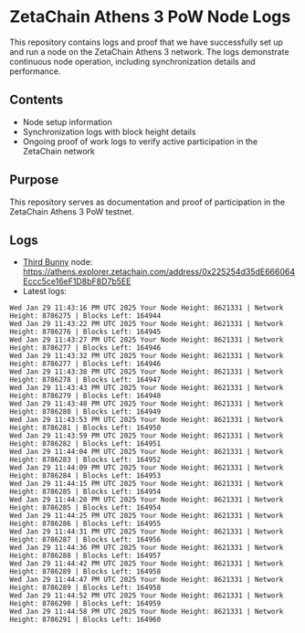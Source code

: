 # ZetaChain Athens 3 PoW Node Logs
This repository contains logs and proof that we have successfully set up and run a node on the ZetaChain Athens 3 network. The logs demonstrate continuous node operation, including synchronization details and performance.

## Contents
- Node setup information
- Synchronization logs with block height details
- Ongoing proof of work logs to verify active participation in the ZetaChain network

## Purpose
This repository serves as documentation and proof of participation in the ZetaChain Athens 3 PoW testnet.

## Logs

- [Third Bunny](https://thirdbunny.xyz/) node: https://athens.explorer.zetachain.com/address/0x225254d35dE666064Eccc5ce16eF1D8bF8D7b5EE
- Latest logs:
```
Wed Jan 29 11:43:16 PM UTC 2025 Your Node Height: 8621331 | Network Height: 8786275 | Blocks Left: 164944
Wed Jan 29 11:43:22 PM UTC 2025 Your Node Height: 8621331 | Network Height: 8786276 | Blocks Left: 164945
Wed Jan 29 11:43:27 PM UTC 2025 Your Node Height: 8621331 | Network Height: 8786277 | Blocks Left: 164946
Wed Jan 29 11:43:32 PM UTC 2025 Your Node Height: 8621331 | Network Height: 8786277 | Blocks Left: 164946
Wed Jan 29 11:43:38 PM UTC 2025 Your Node Height: 8621331 | Network Height: 8786278 | Blocks Left: 164947
Wed Jan 29 11:43:43 PM UTC 2025 Your Node Height: 8621331 | Network Height: 8786279 | Blocks Left: 164948
Wed Jan 29 11:43:48 PM UTC 2025 Your Node Height: 8621331 | Network Height: 8786280 | Blocks Left: 164949
Wed Jan 29 11:43:53 PM UTC 2025 Your Node Height: 8621331 | Network Height: 8786281 | Blocks Left: 164950
Wed Jan 29 11:43:59 PM UTC 2025 Your Node Height: 8621331 | Network Height: 8786282 | Blocks Left: 164951
Wed Jan 29 11:44:04 PM UTC 2025 Your Node Height: 8621331 | Network Height: 8786283 | Blocks Left: 164952
Wed Jan 29 11:44:09 PM UTC 2025 Your Node Height: 8621331 | Network Height: 8786284 | Blocks Left: 164953
Wed Jan 29 11:44:15 PM UTC 2025 Your Node Height: 8621331 | Network Height: 8786285 | Blocks Left: 164954
Wed Jan 29 11:44:20 PM UTC 2025 Your Node Height: 8621331 | Network Height: 8786285 | Blocks Left: 164954
Wed Jan 29 11:44:25 PM UTC 2025 Your Node Height: 8621331 | Network Height: 8786286 | Blocks Left: 164955
Wed Jan 29 11:44:31 PM UTC 2025 Your Node Height: 8621331 | Network Height: 8786287 | Blocks Left: 164956
Wed Jan 29 11:44:36 PM UTC 2025 Your Node Height: 8621331 | Network Height: 8786288 | Blocks Left: 164957
Wed Jan 29 11:44:42 PM UTC 2025 Your Node Height: 8621331 | Network Height: 8786289 | Blocks Left: 164958
Wed Jan 29 11:44:47 PM UTC 2025 Your Node Height: 8621331 | Network Height: 8786289 | Blocks Left: 164958
Wed Jan 29 11:44:52 PM UTC 2025 Your Node Height: 8621331 | Network Height: 8786290 | Blocks Left: 164959
Wed Jan 29 11:44:58 PM UTC 2025 Your Node Height: 8621331 | Network Height: 8786291 | Blocks Left: 164960
```
